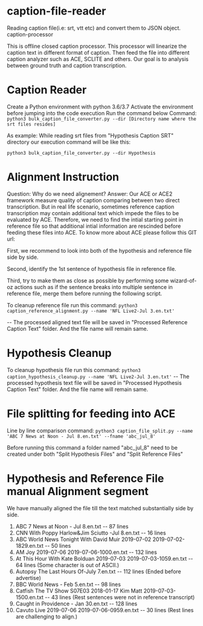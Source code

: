# caption-file-reader
Reading caption file(i.e: srt, vtt etc) and convert them to JSON object.
caption-processor

This is offline closed caption processor. This processor will linearize the caption text in different format of caption. Then feed the file into different caption analyzer such as ACE, SCLITE and others. Our goal is to analysis between ground truth and caption transcription.

# Caption Reader

Create a Python environment with python 3.6/3.7
Activate the environment before jumping into the code execution
Run the command below Command:
`python3 bulk_caption_file_converter.py --dir [Directory name where the srt files resides]`

As example: While reading srt files from "Hypothesis Caption SRT" directory our execution command will be like this:

`python3 bulk_caption_file_converter.py --dir Hypothesis`

# Alignment Instruction
Question: Why do we need alignement?
Answer: Our ACE or ACE2 framework measure quality of caption comparing between two direct transcription. But in real life scenario, sometimes reference caption transcription may contain additional text which impede the files to be evaluated by ACE. Therefore, we need to find the intial starting point in reference file so that additional intial information are rescinded before feeding these files into ACE. To know more about ACE please follow this GIT url:

First, we recommend to look into both of the hypothesis and reference file side by side.

Second, identify the 1st sentence of hypothesis file in reference file.

Third, try to make them as close as possible by performing some wizard-of-oz actions such as if the sentence breaks into multiple sentence in reference file, merge them before running the following script.

To cleanup reference file run this command:
`python3 caption_reference_alignment.py --name 'NFL Live2-Jul 3.en.txt'`

-- The processed aligned text file will be saved in "Processed Reference Caption Text" folder. And the file name will remain same.

# Hypothesis Cleanup
To cleanup hypothesis file run this command:
`python3 caption_hypothesis_cleanup.py --name 'NFL Live2-Jul 3.en.txt'`
-- The processed hypothesis text file will be saved in "Processed Hypothesis Caption Text" folder. And the file name will remain same.

# File splitting for feeding into ACE
Line by line comparison command:
`python3 caption_file_split.py --name 'ABC 7 News at Noon - Jul 8.en.txt' --fname 'abc_jul_8'`

Before running this command a folder named "abc_jul_8" need to be created under both "Split Hypothesis Files" and "Split Reference Files"

# Hypothesis and Reference File manual Alignment segment
We have manually aligned the file till the text matched substantially side by side. 
1. ABC 7 News at Noon - Jul 8.en.txt -- 87 lines
2. CNN With Poppy Harlow&Jim Sciutto -Jul 8.en.txt -- 16 lines
3. ABC World News Tonight With David Muir 2019-07-02 2019-07-02-1829.en.txt -- 50 lines
4. AM Joy 2019-07-06 2019-07-06-1000.en.txt -- 132 lines
5. At This Hour With Kate Bolduan 2019-07-03 2019-07-03-1059.en.txt -- 64 lines (Some character is out of ASCII.)
6. Autopsy The Last Hours Of-July 7.en.txt -- 112 lines (Ended before advertise)
7. BBC World News - Feb 5.en.txt -- 98 lines 
8. Catfish The TV Show S07E03 2018-01-17 Kim  Matt 2019-07-03-1500.en.txt -- 43 lines (Rest sentences were not in reference transcript)
9. Caught in Providence - Jan 30.en.txt -- 128 lines
10. Cavuto Live 2019-07-06 2019-07-06-0959.en.txt -- 30 lines (Rest lines are challenging to align.)

 

